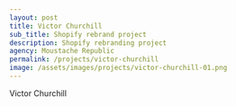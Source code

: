 ```yaml
---
layout: post
title: Victor Churchill
sub_title: Shopify rebrand project
description: Shopify rebranding project
agency: Moustache Republic
permalink: /projects/victor-churchill
image: /assets/images/projects/victor-churchill-01.png
---
```


Victor Churchill